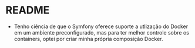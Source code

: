 # README

- Tenho ciência de que o Symfony oferece suporte a utlização do Docker em um ambiente preconfigurado, mas para ter melhor controle sobre os containers, optei por criar minha própria composição Docker.